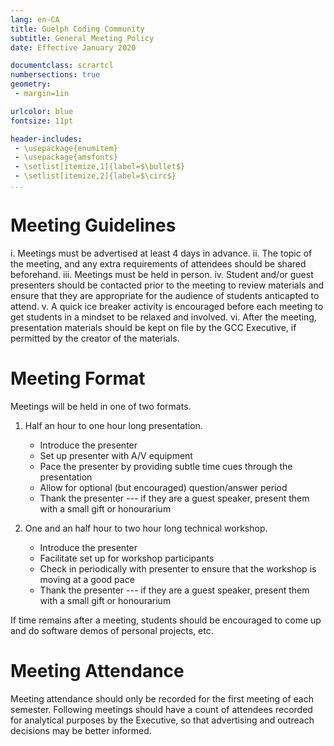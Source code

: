 ```yaml
---
lang: en-CA
title: Guelph Coding Community
subtitle: General Meeting Policy
date: Effective January 2020

documentclass: scrartcl
numbersections: true
geometry:
 - margin=1in

urlcolor: blue
fontsize: 11pt

header-includes:
 - \usepackage{enumitem}
 - \usepackage{amsfonts}
 - \setlist[itemize,1]{label=$\bullet$}
 - \setlist[itemize,2]{label=$\circ$}
...
```


# Meeting Guidelines

  i. Meetings must be advertised at least 4 days in advance.
 ii. The topic of the meeting, and any extra requirements of attendees should be shared beforehand.
iii. Meetings must be held in person.
 iv. Student and/or guest presenters should be contacted prior to the meeting to review materials and ensure that they are appropriate for the audience of students anticapted to attend.
  v. A quick ice breaker activity is encouraged before each meeting to get students in a mindset to be relaxed and involved.
 vi. After the meeting, presentation materials should be kept on file by the GCC Executive, if permitted by the creator of the materials.

# Meeting Format

Meetings will be held in one of two formats.

1. Half an hour to one hour long presentation.

   - Introduce the presenter
   - Set up presenter with A/V equipment
   - Pace the presenter by providing subtle time cues through the
     presentation
   - Allow for optional (but encouraged) question/answer period
   - Thank the presenter --- if they are a guest speaker, present them with a small gift or honourarium

2. One and an half hour to two hour long technical workshop.

   - Introduce the presenter
   - Facilitate set up for workshop participants
   - Check in periodically with presenter to ensure that the workshop is moving at a good pace
   - Thank the presenter --- if they are a guest speaker, present them with a small gift or honourarium

If time remains after a meeting, students should be encouraged to come up and do software demos of personal projects, etc.

# Meeting Attendance

Meeting attendance should only be recorded for the first meeting of each semester.
Following meetings should have a count of attendees recorded for analytical purposes by the Executive, so that advertising and outreach decisions may be better informed.

